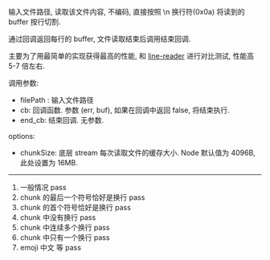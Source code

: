 输入文件路径, 读取该文件内容, 不编码, 直接按照 \n 换行符(0x0a) 将读到的 buffer 按行切割.

通过回调返回每行的 buffer, 文件读取结束后调用结束回调.

主要为了用最简单的实现获得最高的性能, 和 [line-reader](https://github.com/nickewing/line-reader) 进行对比测试, 性能高 5-7 倍左右.

调用参数:
* filePath : 输入文件路径
* cb: 回调函数. 参数 (err, buf), 如果在回调中返回 false, 将结束执行.
* end_cb: 结束回调. 无参数.

options:
* chunkSize: 底层 stream 每次读取文件的缓存大小. Node 默认值为 4096B,  此处设置为 16MB.

------------------------

1. 一般情况 pass
2. chunk 的最后一个符号恰好是换行 pass
3. chunk 的首个符号恰好是换行 pass
4. chunk 中没有换行 pass
5. chunk 中连续多个换行 pass
6. chunk 中只有一个换行 pass
7. emoji 中文 等 pass
